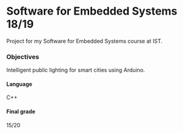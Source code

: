 # Software for Embedded Systems 18/19
Project for my Software for Embedded Systems course at IST.

### Objectives
Intelligent public lighting for smart cities using Arduino.

#### Language
C++

#### Final grade
15/20
